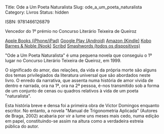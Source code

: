 Title: Ode a Um Poeta Naturalista
Slug: ode_a_um_poeta_naturalista
Category: Livros
Status: hidden


ISBN: 9781466126879

Vencedor do 1º prémio no Concurso Literário Teixeira de Queiroz


[Apple Books (iPhone/iPad)](http://itunes.apple.com/pt/book/id491320651)
[Google Play (Android)](https://play.google.com/store/books/details/Victor_Domingos_Ode_a_Um_Poeta_Naturalista?id=oG5vBgAAQBAJ)
[Amazon (Kindle)](http://www.amazon.com/Ode-Poeta-Naturalista-Portuguese-ebook/dp/B006LEUKEK/ref=ntt_at_ep_dpt_3)
[Kobo](http://www.kobobooks.com/ebook/Ode-a-Um-Poeta-Naturalista/book-jBFrdNTOfEizCc45-jwJTw/page1.html)
[Barnes & Noble (Nook)](http://www.barnesandnoble.com/w/ode-a-um-poeta-naturalista-victor-domingos/1108076454?ean=2940032925330&itm=1&usri=victor+domingos)
[Scribd](http://pt.scribd.com/book/193699096/Ode-a-Um-Poeta-Naturalista)
[Smashwords (todos os dispositivos)](http://www.smashwords.com/books/view/102148#longdescr?ref=victordomingos)

 
"Ode a Um Poeta Naturalista" é uma pequena novela que conseguiu o 1º lugar no Concurso Literário Teixeira de Queiroz, em 1999.

O significado do amor, das relações, da vida e da própria morte são alguns dos temas privilegiados da literatura universal que são abordados neste livro. O enredo da narrativa, que assenta numa história de amor vivida de dentro e narrada, ora na 1ª, ora na 2ª pessoa, é-nos transmitido sob a forma de um conjunto de cenas ou quadros relativos à vida de um poeta "naturalista". 

Esta história breve e densa foi a primeira obra de Victor Domingos enquanto escritor. No entanto, a novela "Manual de Trigonometria Aplicada" (Autores de Braga, 2002) acabaria por vir a lume uns meses mais cedo, numa edição em papel, constituindo-se assim na altura como a verdadeira estreia pública do autor. 
